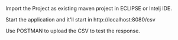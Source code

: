 Import the Project as existing maven project in ECLIPSE or Intelj IDE. 

Start the application and it'll start in http://localhost:8080/csv 

Use POSTMAN to upload the CSV to test the response.   

